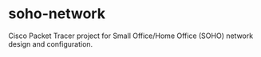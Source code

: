 # soho-network
Cisco Packet Tracer project for Small Office/Home Office (SOHO) network design and configuration.
